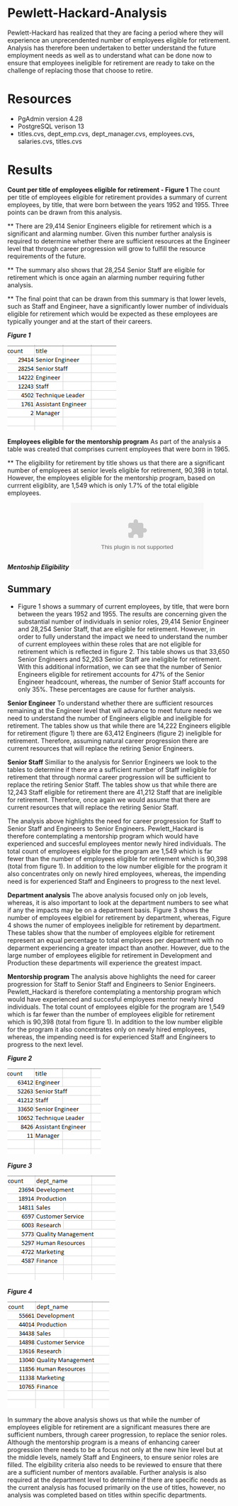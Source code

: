 

# Pewlett-Hackard-Analysis
Pewlett-Hackard has realized that they are facing a period where they will experience an unprecendented number of employees eligible for retirement.  Analysis has therefore been undertaken to better understand the future employment needs as well as to understand what can be done now to ensure that employees ineligible for retirement are ready to take on the challenge of replacing those that choose to retire.

# Resources
* PgAdmin version 4.28
* PostgreSQL verison 13
* titles.cvs, dept_emp.cvs, dept_manager.cvs, employees.cvs, salaries.cvs, titles.cvs

# Results
  
__Count per title of employees eligible for retirement - Figure 1__
The count per title of employees eligible for retirement provides a summary of current employees, by title, that were born between the years 1952 and 1955.  Three points can be drawn from this analysis.

** There are 29,414 Senior Engineers eligible for retirement which is a significant and alarming number.  Given this number further analysis is required to determine whether there are sufficient resources at the Engineer level that through career progression will grow to fulfill the resource requirements of the future.

** The summary also shows that 28,254 Senior Staff are eligible for retirement which is once again an alarming number requiring futher analysis.  

** The final point that can be drawn from this summary is that lower levels, such as Staff and Engineer, have a significantly lower number of individuals eligible for retirement which would be expected as these employees are typically younger and at the start of their careers.  

__*Figure 1*__

![eligible for retirement by titles](https://github.com/bedwardssmith/Pewlett-Hackard-Analysis/blob/main/Analysis_Projects_Folder/Pewlett_Hackard_Analysis_Folder/Data/retiring_titles_sum.png)


__Employees eligible for the mentorship program__
As part of the analysis a table was created that comprises current employees that were born in 1965. 

** The eligibility for retirement by title shows us that there are a significant number of employees at senior levels eligible for retirement, 90,398 in total.  However, the employees eligible for the mentorship program, based on currrent eligiblity, are 1,549 which is only 1.7% of the total eligible employees.


__*Mentoship Eligibility*__
![mentorship eligibility](https://github.com/bedwardssmith/Pewlett-Hackard-Analysis/blob/main/Analysis_Projects_Folder/Pewlett_Hackard_Analysis_Folder/Data/mentorship_eligibility.csv)


## Summary

* Figure 1 shows a summary of current employees, by title, that were born between the years 1952 and 1955.  The results are concerning given the substantial number of individuals in senior roles, 29,414 Senior Engineer and 28,254 Senior Staff, that are eligible for retirement.  However, in order to fully understand the impact we need to understand the number of current employees within these roles that are not eligible for retirement which is reflected in figure 2. This table shows us that 33,650 Senior Engineers and 52,263 Senior Staff are ineligible for retirement.  With this additional information, we can see that the number of Senior Engineers eligible for retirement accounts for 47% of the Senior Engineer headcount, whereas, the number of Senior Staff accounts for only 35%.  These percentages are cause for further analysis.

__Senior Engineer__
To understand whether there are sufficient resources remaining at the Engineer level that will advance to meet future needs we need to understand the number of Engineers eligible and ineligible for retirement. The tables show us that while there are 14,222 Engineers eligible for retirement (figure 1) there are 63,412 Engineers (figure 2) ineligible for retirement.  Therefore, assuming natural career progression there are current resources that will replace the retiring Senior Engineers. 

__Senior Staff__
Similiar to the analysis for Senrior Engineers we look to the tables to determine if there are a sufficient number of Staff ineligible for retirement that through normal career progression will be sufficient to replace the retiring Senior Staff.  The tables show us that while there are 12,243 Staff eligible for retirement there are 41,212 Staff that are ineligible for retirement.  Therefore, once again we would assume that there are current resources that will replace the retiring Senior Staff.

The analysis above highlights the need for career progression for Staff to Senior Staff and Engineers to Senior Engineers.  Pewlett_Hackard is therefore contemplating a mentorship program which would have experienced and succesful employees mentor newly hired individuals.    The total count of employees elgible for the program are 1,549 which is far fewer than the number of employees eligible for retirement which is 90,398 (total from figure 1).  In addition to the low number eligible for the program it also concentrates only on newly hired employees, whereas, the impending need is for experienced Staff and Engineers to progress to the next level.


__Department analysis__
The above analysis focused only on job levels, whereas, it is also important to look at the department numbers to see what if any the impacts may be on a department basis.  Figure 3 shows the number of employees elgibiel for retirement by department, whereas, Figure 4 shows the numer of employees ineligible for retirement by department.  These tables show that the number of employees elgible for retirement represent an equal percentage to total employees per department with no deparment experiencing a greater impact than another.  However, due to the large number of employees eligible for retirement in Development and Production these departments will experience the greatest impact. 

__Mentorship program__
The analysis above highlights the need for career progression for Staff to Senior Staff and Engineers to Senior Engineers.  Pewlett_Hackard is therefore contemplating a mentorship program which would have experienced and succesful employees mentor newly hired individuals.    The total count of employees elgible for the program are 1,549 which is far fewer than the number of employees eligible for retirement which is 90,398 (total from figure 1).  In addition to the low number eligible for the program it also concentrates only on newly hired employees, whereas, the impending need is for experienced Staff and Engineers to progress to the next level.

__*Figure 2*__

![ineligible for retiremement by titles](https://github.com/bedwardssmith/Pewlett-Hackard-Analysis/blob/main/Analysis_Projects_Folder/Pewlett_Hackard_Analysis_Folder/Data/ineligible_title_sum.png)

__*Figure 3*__


![eligible for retirement by department](https://github.com/bedwardssmith/Pewlett-Hackard-Analysis/blob/main/Analysis_Projects_Folder/Pewlett_Hackard_Analysis_Folder/Data/retiring_dept_sum.png)


__*Figure 4*__


![ineligible for retirement by department](https://github.com/bedwardssmith/Pewlett-Hackard-Analysis/blob/main/Analysis_Projects_Folder/Pewlett_Hackard_Analysis_Folder/Data/ineligible_dept_sum.png)



In summary the above analysis shows us that while the number of employees eligible for retirement are a significant measures there are sufficient numbers, through career progression, to replace the senior roles.  Although the mentorship program is a means of enhancing career progression there needs to be a focus not only at the new hire level but at the middle levels, namely Staff and Engineers, to ensure senior roles are filled.  The elgibility criteria also needs to be reviewed to ensure that there are a sufficient number of mentors available.  Further analysis is also required at the department level to determine if there are specific needs as the current analysis has focused primarily on the use of titles, however, no analysis was completed based on titles within specific departments.

